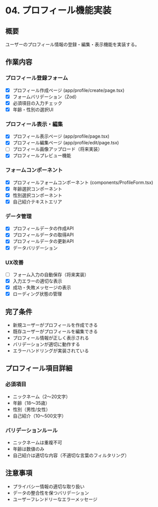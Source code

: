 # 04. プロフィール機能実装

## 概要
ユーザーのプロフィール情報の登録・編集・表示機能を実装する。

## 作業内容

### プロフィール登録フォーム
- [x] プロフィール作成ページ (app/profile/create/page.tsx)
- [x] フォームバリデーション（Zod）
- [x] 必須項目の入力チェック
- [x] 年齢・性別の選択UI

### プロフィール表示・編集
- [x] プロフィール表示ページ (app/profile/page.tsx)
- [x] プロフィール編集ページ (app/profile/edit/page.tsx)
- [ ] プロフィール画像アップロード（将来実装）
- [x] プロフィールプレビュー機能

### フォームコンポーネント
- [x] プロフィールフォームコンポーネント (components/ProfileForm.tsx)
- [x] 年齢選択コンポーネント
- [x] 性別選択コンポーネント
- [x] 自己紹介テキストエリア

### データ管理
- [x] プロフィールデータの作成API
- [x] プロフィールデータの取得API
- [x] プロフィールデータの更新API
- [x] データバリデーション

### UX改善
- [ ] フォーム入力の自動保存（将来実装）
- [x] 入力エラーの適切な表示
- [x] 成功・失敗メッセージの表示
- [x] ローディング状態の管理

## 完了条件
- 新規ユーザーがプロフィールを作成できる
- 既存ユーザーがプロフィールを編集できる
- プロフィール情報が正しく表示される
- バリデーションが適切に動作する
- エラーハンドリングが実装されている

## プロフィール項目詳細

### 必須項目
- ニックネーム（2〜20文字）
- 年齢（18〜35歳）
- 性別（男性/女性）
- 自己紹介（10〜500文字）

### バリデーションルール
- ニックネームは重複不可
- 年齢は数値のみ
- 自己紹介は適切な内容（不適切な言葉のフィルタリング）

## 注意事項
- プライバシー情報の適切な取り扱い
- データの整合性を保つバリデーション
- ユーザーフレンドリーなエラーメッセージ